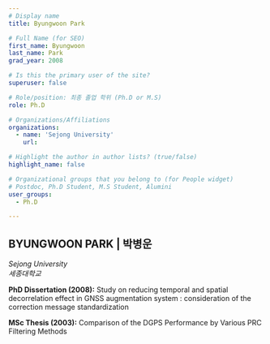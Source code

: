 ```yaml
---
# Display name
title: Byungwoon Park

# Full Name (for SEO)
first_name: Byungwoon
last_name: Park
grad_year: 2008

# Is this the primary user of the site?
superuser: false

# Role/position: 최종 졸업 학위 (Ph.D or M.S)
role: Ph.D

# Organizations/Affiliations
organizations:
  - name: 'Sejong University'
    url: 

# Highlight the author in author lists? (true/false)
highlight_name: false

# Organizational groups that you belong to (for People widget)
# Postdoc, Ph.D Student, M.S Student, Alumini
user_groups: 
  - Ph.D

---
```


<!----- 이름" **별표2개 사이에 적을것** ----->

## **BYUNGWOON PARK | 박병운** 

<!----- 현재 직위/직장: *별표 사이에 적을것*----->

*Sejong University*</br>
*세종대학교*</br>

<!----- 학위논문 및 졸업연도(박사): 없으면 삭제----->

**PhD Dissertation (2008):** Study on reducing temporal and spatial decorrelation effect in GNSS augmentation system : consideration of the correction message standardization

<!----- 학위논문 및 졸업연도(석사): 없으면 삭제----->

**MSc Thesis (2003):** Comparison of the DGPS Performance by Various PRC Filtering Methods

<!-----  Biography: 없으면 아래 공란----> </br> 



<!------------------------------------>
</br> 
